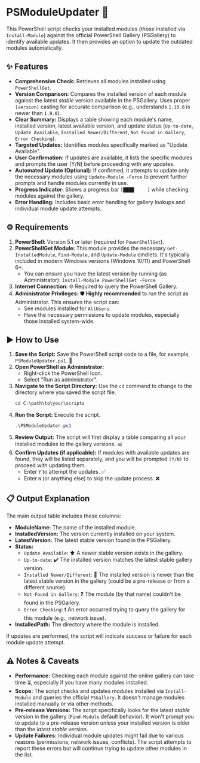 # PSModuleUpdater 🚀

This PowerShell script checks your installed modules (those installed via `Install-Module`) against the official PowerShell Gallery (PSGallery) to identify available updates. It then provides an option to update the outdated modules automatically.

## ✨ Features

* **Comprehensive Check:** Retrieves all modules installed using `PowerShellGet`.
* **Version Comparison:** Compares the installed version of each module against the latest *stable* version available in the PSGallery. Uses proper `[version]` casting for accurate comparison (e.g., understands `1.10.0` is newer than `1.9.0`).
* **Clear Summary:** Displays a table showing each module's name, installed version, latest available version, and update status (`Up-to-date`, `Update Available`, `Installed Newer/Different`, `Not Found in Gallery`, `Error Checking`).
* **Targeted Updates:** Identifies modules specifically marked as "Update Available".
* **User Confirmation:** If updates are available, it lists the specific modules and prompts the user (Y/N) before proceeding with any updates.
* **Automated Update (Optional):** If confirmed, it attempts to update only the necessary modules using `Update-Module -Force` to prevent further prompts and handle modules currently in use.
* **Progress Indicator:** Shows a progress bar `[████     ]` while checking modules against the gallery.
* **Error Handling:** Includes basic error handling for gallery lookups and individual module update attempts.

## ⚙️ Requirements

1.  **PowerShell:** Version 5.1 or later (required for `PowerShellGet`).
2.  **PowerShellGet Module:** This module provides the necessary `Get-InstalledModule`, `Find-Module`, and `Update-Module` cmdlets. It's typically included in modern Windows versions (Windows 10/11) and PowerShell 6+.
    * You can ensure you have the latest version by running (as Administrator): `Install-Module PowerShellGet -Force`
3.  **Internet Connection:** 🌐 Required to query the PowerShell Gallery.
4.  **Administrator Privileges:** 🛡️ **Highly recommended** to run the script as Administrator. This ensures the script can:
    * See modules installed for `AllUsers`.
    * Have the necessary permissions to update modules, especially those installed system-wide.

## ▶️ How to Use

1.  **Save the Script:** Save the PowerShell script code to a file, for example, `PSModuleUpdater.ps1`. 💾
2.  **Open PowerShell as Administrator:**
    * Right-click the PowerShell icon.
    * Select "Run as administrator".
3.  **Navigate to the Script Directory:** Use the `cd` command to change to the directory where you saved the script file.
    ```powershell
    cd C:\path\to\your\scripts
    ```
4.  **Run the Script:** Execute the script.
    ```powershell
    .\PSModuleUpdater.ps1
    ```
5.  **Review Output:** The script will first display a table comparing all your installed modules to the gallery versions. 📊
6.  **Confirm Updates (if applicable):** If modules with available updates are found, they will be listed separately, and you will be prompted `(Y/N)` to proceed with updating them.
    * Enter `Y` to attempt the updates. ✅
    * Enter `N` (or anything else) to skip the update process. ❌

## 📋 Output Explanation

The main output table includes these columns:

* **ModuleName:** The name of the installed module.
* **InstalledVersion:** The version currently installed on your system.
* **LatestVersion:** The latest stable version found in the PSGallery.
* **Status:**
    * `Update Available`: ⬆️ A newer stable version exists in the gallery.
    * `Up-to-date`: ✔️ The installed version matches the latest stable gallery version.
    * `Installed Newer/Different`: 🤔 The installed version is newer than the latest stable version in the gallery (could be a pre-release or from a different source).
    * `Not Found in Gallery`: ❓ The module (by that name) couldn't be found in the PSGallery.
    * `Error Checking`: ❗ An error occurred trying to query the gallery for this module (e.g., network issue).
* **InstalledPath:** The directory where the module is installed.

If updates are performed, the script will indicate success or failure for each module update attempt.

## ⚠️ Notes & Caveats

* **Performance:** Checking each module against the online gallery can take time ⏳, especially if you have many modules installed.
* **Scope:** The script checks and updates modules installed via `Install-Module` and queries the official `PSGallery`. It doesn't manage modules installed manually or via other methods.
* **Pre-release Versions:** The script specifically looks for the latest *stable* version in the gallery (`Find-Module` default behavior). It won't prompt you to update to a pre-release version unless your installed version is older than the *latest stable* version.
* **Update Failures:** Individual module updates might fail due to various reasons (permissions, network issues, conflicts). The script attempts to report these errors but will continue trying to update other modules in the list.


